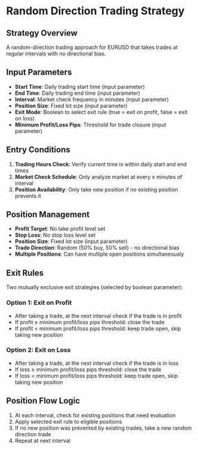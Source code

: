 # Random Direction Trading Strategy

## Strategy Overview
A random-direction trading approach for EURUSD that takes trades at regular intervals with no directional bias.

## Input Parameters
- **Start Time**: Daily trading start time (input parameter)
- **End Time**: Daily trading end time (input parameter)
- **Interval**: Market check frequency in minutes (input parameter)
- **Position Size**: Fixed lot size (input parameter)
- **Exit Mode**: Boolean to select exit rule (true = exit on profit, false = exit on loss)
- **Minimum Profit/Loss Pips**: Threshold for trade closure (input parameter)

## Entry Conditions
1. **Trading Hours Check**: Verify current time is within daily start and end times
2. **Market Check Schedule**: Only analyze market at every x minutes of interval
3. **Position Availability**: Only take new position if no existing position prevents it

## Position Management
- **Profit Target**: No take profit level set
- **Stop Loss**: No stop loss level set
- **Position Size**: Fixed lot size (input parameter)
- **Trade Direction**: Random (50% buy, 50% sell) - no directional bias
- **Multiple Positions**: Can have multiple open positions simultaneously

## Exit Rules
Two mutually exclusive exit strategies (selected by boolean parameter):

### Option 1: Exit on Profit
- After taking a trade, at the next interval check if the trade is in profit
- If profit ≥ minimum profit/loss pips threshold: close the trade
- If profit < minimum profit/loss pips threshold: keep trade open, skip taking new position

### Option 2: Exit on Loss
- After taking a trade, at the next interval check if the trade is in loss
- If loss ≥ minimum profit/loss pips threshold: close the trade
- If loss < minimum profit/loss pips threshold: keep trade open, skip taking new position

## Position Flow Logic
1. At each interval, check for existing positions that need evaluation
2. Apply selected exit rule to eligible positions
3. If no new position was prevented by existing trades, take a new random direction trade
4. Repeat at next interval